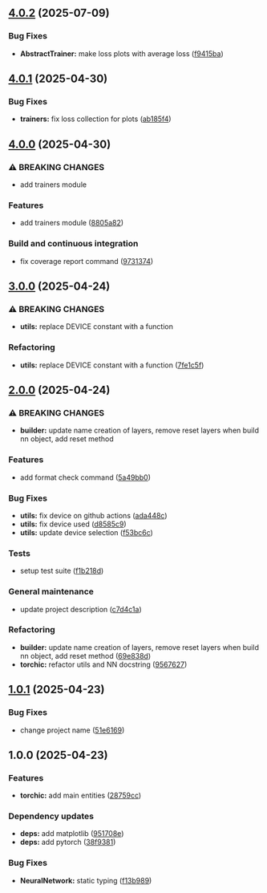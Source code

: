 ## [4.0.2](https://github.com/Mala1180/torchic/compare/4.0.1...4.0.2) (2025-07-09)

### Bug Fixes

* **AbstractTrainer:** make loss plots with average loss ([f9415ba](https://github.com/Mala1180/torchic/commit/f9415badc7821a1fc82b5c22730fed6040269159))

## [4.0.1](https://github.com/Mala1180/torchic/compare/4.0.0...4.0.1) (2025-04-30)

### Bug Fixes

* **trainers:** fix loss collection for plots ([ab185f4](https://github.com/Mala1180/torchic/commit/ab185f4a690dc72b19deb2ebd19cc836d2acc8d7))

## [4.0.0](https://github.com/Mala1180/torchic/compare/3.0.0...4.0.0) (2025-04-30)

### ⚠ BREAKING CHANGES

* add trainers module

### Features

* add trainers module ([8805a82](https://github.com/Mala1180/torchic/commit/8805a8286513b5384b62a28ae1d0eb907708442f))

### Build and continuous integration

* fix coverage report command ([9731374](https://github.com/Mala1180/torchic/commit/9731374349d4e6bc7ac9cfa633260714264eb7ad))

## [3.0.0](https://github.com/Mala1180/torchic/compare/2.0.0...3.0.0) (2025-04-24)

### ⚠ BREAKING CHANGES

* **utils:** replace DEVICE constant with a function

### Refactoring

* **utils:** replace DEVICE constant with a function ([7fe1c5f](https://github.com/Mala1180/torchic/commit/7fe1c5f560e631aa3547e725cc8dcc646737f465))

## [2.0.0](https://github.com/Mala1180/torchic/compare/1.0.1...2.0.0) (2025-04-24)

### ⚠ BREAKING CHANGES

* **builder:** update name creation of layers, remove reset layers when build nn object, add reset method

### Features

* add format check command ([5a49bb0](https://github.com/Mala1180/torchic/commit/5a49bb09412107005419e0cc1ddff518464f7524))

### Bug Fixes

* **utils:** fix device on github actions ([ada448c](https://github.com/Mala1180/torchic/commit/ada448c826c869ce98a007508a46d2c940a2d39f))
* **utils:** fix device used ([d8585c9](https://github.com/Mala1180/torchic/commit/d8585c978f318cf40c202aebc6891e25d5df7f5a))
* **utils:** update device selection ([f53bc6c](https://github.com/Mala1180/torchic/commit/f53bc6cddec65f2c67c987476a5f97453c111ae5))

### Tests

* setup test suite ([f1b218d](https://github.com/Mala1180/torchic/commit/f1b218d90868baab95c257f3fa94473fd48f6690))

### General maintenance

* update project description ([c7d4c1a](https://github.com/Mala1180/torchic/commit/c7d4c1aaa3e8c05a111864e4cc9b81cff6f7e233))

### Refactoring

* **builder:** update name creation of layers, remove reset layers when build nn object, add reset method ([69e838d](https://github.com/Mala1180/torchic/commit/69e838d2e7503a362c504f84871c1636cbcf9a6e))
* **torchic:** refactor utils and NN docstring ([9567627](https://github.com/Mala1180/torchic/commit/9567627d83d1a8f4ac7a586fc24c2b8386b8f84e))

## [1.0.1](https://github.com/Mala1180/torchic/compare/1.0.0...1.0.1) (2025-04-23)

### Bug Fixes

* change project name ([51e6169](https://github.com/Mala1180/torchic/commit/51e6169cbe2614e2a20550c9e08005d3d5b29a87))

## 1.0.0 (2025-04-23)

### Features

* **torchic:** add main entities ([28759cc](https://github.com/Mala1180/torchic/commit/28759ccbdb12eb80f374db68e0304b1b44f7e2db))

### Dependency updates

* **deps:** add matplotlib ([951708e](https://github.com/Mala1180/torchic/commit/951708ed9c2eb9570a23ca43e1e559a10c1bc464))
* **deps:** add pytorch ([38f9381](https://github.com/Mala1180/torchic/commit/38f9381d2b5dd6ab8ff07d1156d63837639490cf))

### Bug Fixes

* **NeuralNetwork:** static typing ([f13b989](https://github.com/Mala1180/torchic/commit/f13b9898091c5b08d18962a02acc83a3d2a5cb4d))
